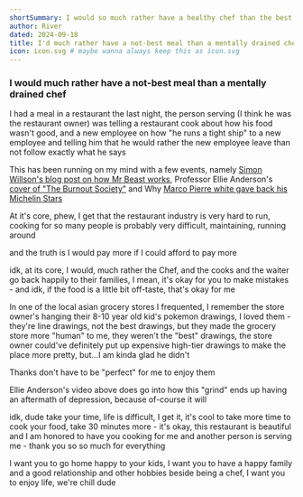 ```yaml
---
shortSummary: I would so much rather have a healthy chef than the best food
author: River
dated: 2024-09-18
title: I'd much rather have a not-best meal than a mentally drained chef
icon: icon.svg # maybe wanna always keep this as icon.svg
---
```


### I would much rather have a not-best meal than a mentally drained chef

I had a meal in a restaurant the last night, the person serving (I think he was the restaurant owner) was telling a restaurant cook about how his food wasn't good, and a new employee on how "he runs a tight ship" to a new employee and telling him that he would rather the new employee leave than not follow exactly what he says

This has been running on my mind with a few events, namely [Simon Willson's blog post on how Mr Beast works](https://simonwillison.net/2024/Sep/15/how-to-succeed-in-mrbeast-production/), Professor Ellie Anderson's [cover of "The Burnout Society"](https://www.youtube.com/watch?v=_qikrYBd4tw) and Why [Marco Pierre white gave back his Michelin Stars](https://www.youtube.com/watch?v=m2MnwhjncjA)

At it's core, phew, I get that the restaurant industry is very hard to run, cooking for so many people is probably very difficult, maintaining, running around

and the truth is I would pay more if I could afford to pay more

idk, at its core, I would, much rather the Chef, and the cooks and the waiter go back happily to their families, I mean, it's okay for you to make mistakes - and idk, if the food is a little bit off-taste, that's okay for me

In one of the local asian grocery stores I frequented, I remember the store owner's hanging their 8-10 year old kid's pokemon drawings, I loved them - they're line drawings, not the best drawings, but they made the grocery store more "human" to me, they weren't the "best" drawings, the store owner could've definitely put up expensive high-tier drawings to make the place more pretty, but...I am kinda glad he didn't

Thanks don't have to be "perfect" for me to enjoy them

Ellie Anderson's video above does go into how this "grind" ends up having an aftermath of depression, because of-course it will

idk, dude take your time, life is difficult, I get it, it's cool to take more time to cook your food, take 30 minutes more - it's okay, this restaurant is beautiful and I am honored to have you cooking for me and another person is serving me - thank you so so much for everything

I want you to go home happy to your kids, I want you to have a happy family and a good relationship and other hobbies beside being a chef, I want you to enjoy life, we're chill dude